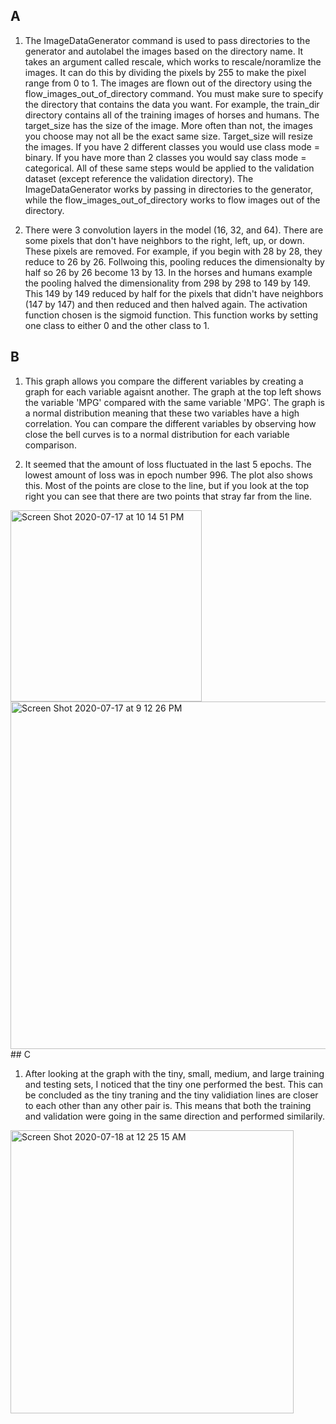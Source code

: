 ## A

1) The ImageDataGenerator command is used to pass directories to the generator and autolabel the images based on the directory name. It takes an argument called rescale, which works to rescale/noramlize the images. It can do this by dividing the pixels by 255 to make the pixel range from 0 to 1. The images are flown out of the directory using the flow_images_out_of_directory command. You must make sure to specify the directory that contains the data you want. For example, the train_dir directory contains all of the training images of horses and humans. The target_size has the size of the image. More often than not, the images you choose may not all be the exact same size. Target_size will resize the images. If you have 2 different classes you would use class mode = binary. If you have more than 2 classes you would say class mode = categorical. All of these same steps would be applied to the validation dataset (except reference the validation directory). The ImageDataGenerator works by passing in directories to the generator, while the flow_images_out_of_directory works to flow images out of the directory.


2) There were 3 convolution layers in the model (16, 32, and 64). There are some pixels that don't have neighbors to the right, left, up, or down. These pixels are removed. For example, if you begin with 28 by 28, they reduce to 26 by 26. Follwoing this, pooling reduces the dimensionalty by half so 26 by 26 become 13 by 13. In the horses and humans example the pooling halved the dimensionality from 298 by 298 to 149 by 149. This 149 by 149 reduced by half for the pixels that didn't have neighbors (147 by 147) and then reduced and then halved again. The activation function chosen is the sigmoid function. This function works by setting one class to either 0 and the other class to 1. 

## B

1) This graph allows you compare the different variables by creating a graph for each variable agaisnt another. The graph at the top left shows the variable 'MPG' compared with the same variable 'MPG'. The graph is a normal distribution meaning that these two variables have a high correlation. You can compare the different variables by observing how close the bell curves is to a normal distribution for each variable comparison.

2) It seemed that the amount of loss fluctuated in the last 5 epochs. The lowest amount of loss was in epoch number 996. The plot also shows this. Most of the points are close to the line, but if you look at the top right you can see that there are two points that stray far from the line. 
<img width="306" alt="Screen Shot 2020-07-17 at 10 14 51 PM" src="https://user-images.githubusercontent.com/60228365/87844028-eae0df00-c886-11ea-84bf-50922a9bed57.png">

<img width="556" alt="Screen Shot 2020-07-17 at 9 12 26 PM" src="https://user-images.githubusercontent.com/60228365/87844666-5463ec00-c88d-11ea-8ca0-f392c3dba7e3.png">
## C

1) After looking at the graph with the tiny, small, medium, and large training and testing sets, I noticed that the tiny one performed the best. This can be concluded as the tiny traning and the tiny validiation lines are closer to each other than any other pair is. This means that both the training and validation were going in the same direction and performed similarily. 

<img width="453" alt="Screen Shot 2020-07-18 at 12 25 15 AM" src="https://user-images.githubusercontent.com/60228365/87844664-5037ce80-c88d-11ea-80c2-f8d503bf836e.png">


